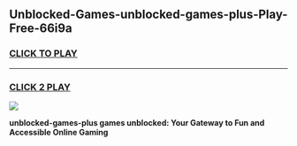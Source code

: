 
## Unblocked-Games-unblocked-games-plus-Play-Free-66i9a
<h3>
<a href="https://premium76.site?title=unblocked-games-plus&ref=23A">CLICK TO PLAY</a></h3>
<hr>

<h3>
<a href="https://premium76.site?title=unblocked-games-plus&ref=23A">CLICK 2 PLAY</a>
  
</h3>

<a href="https://premium76.site?title=unblocked-games-plus&ref=23A"><img src="https://clearcache.store/games.png"></a>


**unblocked-games-plus games unblocked: Your Gateway to Fun and Accessible Online Gaming**

